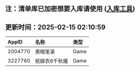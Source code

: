 ## 注：清单库已加密想要入库请使用 ([入库工具](https://github.com/BlankTMing/ManifestAutoUpdate/releases))

## 更新时间：2025-02-15 02:10:59
| AppID | 名称 | 类型  |
| :-------------------- | :----------------------------- | :----------- |
| 2004770 | 黑暗笔录| Game |
| 3227760 | 纸嫁衣6千秋魇| Game |
